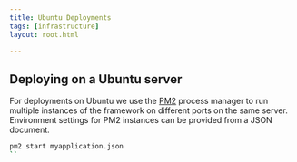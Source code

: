 ```yaml
---
title: Ubuntu Deployments
tags: [infrastructure]
layout: root.html

---
```


## Deploying on a Ubuntu server

For deployments on Ubuntu we use the [PM2](https://github.com/Unitech/pm2) process manager to run multiple instances of the framework on different ports on the same server. Environment settings for PM2 instances can be provided from a JSON document.

```bash
pm2 start myapplication.json
``